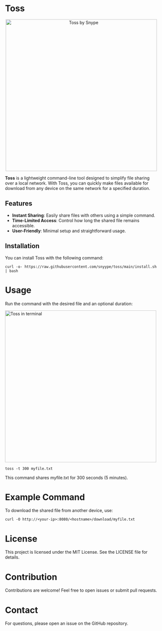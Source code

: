 # Toss

  <div align="center">
    <img src="https://github.com/snyype/toss/blob/main/Toss.png" alt="Toss by Snype" width="500"/>
</div>

**Toss** is a lightweight command-line tool designed to simplify file sharing over a local network. With Toss, you can quickly make files available for download from any device on the same network for a specified duration.

## Features

- **Instant Sharing**: Easily share files with others using a simple command.
- **Time-Limited Access**: Control how long the shared file remains accessible.
- **User-Friendly**: Minimal setup and straightforward usage.

## Installation

You can install Toss with the following command:

```
curl -o- https://raw.githubusercontent.com/snyype/toss/main/install.sh | bash
```

# Usage
Run the command with the desired file and an optional duration:

<div>
    <img src="https://github.com/snyype/toss/blob/main/toss-terminal.png" alt="Toss in terminal" width="500"/>
</div>

```
toss -t 300 myfile.txt
```
This command shares myfile.txt for 300 seconds (5 minutes).

# Example Command
To download the shared file from another device, use:
```
curl -O http://<your-ip>:8080/<hostname>/download/myfile.txt
```

# License
This project is licensed under the MIT License. See the LICENSE file for details.

# Contribution
Contributions are welcome! Feel free to open issues or submit pull requests.

# Contact
For questions, please open an issue on the GitHub repository.
